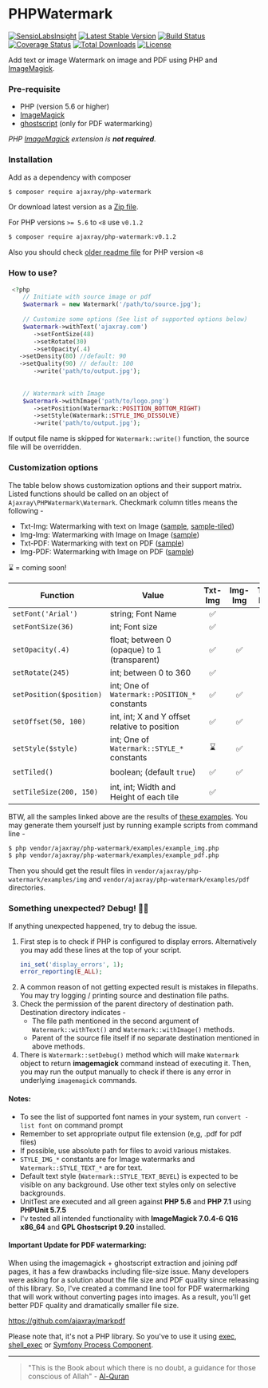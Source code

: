 # PHPWatermark

[![SensioLabsInsight](https://insight.symfony.com/projects/df0125e5-463e-4135-bfc2-252dec120fc3/big.svg)](https://insight.symfony.com/projects/cf8fe138-7232-4390-a3c6-f9e509221353)
[![Latest Stable Version](https://poser.pugx.org/ajaxray/php-watermark/v/stable)](https://packagist.org/packages/ajaxray/php-watermark)
[![Build Status](https://travis-ci.org/ajaxray/php-watermark.svg?branch=master)](https://travis-ci.org/ajaxray/php-watermark)
[![Coverage Status](https://coveralls.io/repos/github/ajaxray/php-watermark/badge.svg?branch=master)](https://coveralls.io/github/ajaxray/php-watermark?branch=master)
[![Total Downloads](https://poser.pugx.org/ajaxray/php-watermark/downloads)](https://packagist.org/packages/ajaxray/php-watermark)
[![License](https://poser.pugx.org/ajaxray/php-watermark/license)](https://packagist.org/packages/ajaxray/php-watermark)


Add text or image Watermark on image and PDF using PHP and [ImageMagick][1].

### Pre-requisite
 
 - PHP (version 5.6 or higher)
 - [ImageMagick][1]
 - [ghostscript][2] (only for PDF watermarking)

_PHP [ImageMagick][3] extension is **not required**._
 
### Installation
 
 Add as a dependency with composer
 
 ```bash
 $ composer require ajaxray/php-watermark
 ```
Or download latest version as a [Zip file](https://github.com/ajaxray/php-watermark/archive/master.zip).

For PHP versions `>= 5.6` to `<8` use `v0.1.2` 
 ```bash
 $ composer require ajaxray/php-watermark:v0.1.2
 ```
 Also you should check [older readme file](https://github.com/ajaxray/php-watermark/tree/v0.1.2#readme) for PHP version `<8`

 
 ### How to use?
 
 ```php
  <?php
     // Initiate with source image or pdf
     $watermark = new Watermark('/path/to/source.jpg');
     
     // Customize some options (See list of supported options below)
     $watermark->withText('ajaxray.com')
        ->setFontSize(48)
        ->setRotate(30)
        ->setOpacity(.4)
	->setDensity(80) //default: 90
	->setQuality(90) // default: 100
        ->write('path/to/output.jpg');
     
     
     // Watermark with Image
     $watermark->withImage('path/to/logo.png')
        ->setPosition(Watermark::POSITION_BOTTOM_RIGHT)
        ->setStyle(Watermark::STYLE_IMG_DISSOLVE)
        ->write('path/to/output.jpg');
  ```
If output file name is skipped for `Watermark::write()` function, the source file will be overridden. 
 
 
 ### Customization options
 
 The table below shows customization options and their support matrix.
 Listed functions should be called on an object of `Ajaxray\PHPWatermark\Watermark`.
 Checkmark column titles means the following - 
  
- Txt-Img: Watermarking with text on Image ([sample][4], [sample-tiled][5])
- Img-Img: Watermarking with Image on Image ([sample][6])
- Txt-PDF: Watermarking with text on PDF ([sample][7])
- Img-PDF: Watermarking with Image on PDF ([sample][8])

&#8987; = coming soon!

 | Function | Value | Txt-Img | Img-Img | Txt-PDF | Img-PDF |
 |---|---|:---:|:---:|:---:|:---:|
 |`setFont('Arial')` | string; Font Name | &#9989; |   | &#9989; |   |
 |`setFontSize(36)` | int; Font size | &#9989; |   | &#9989; |   |
 |`setOpacity(.4)` | float; between 0 (opaque) to 1 (transparent) | &#9989; | &#9989; | &#9989; | &#9989; |
 |`setRotate(245)` | int; between 0 to 360 | &#9989; |   | &#9989; |   |
 |`setPosition($position)` | int; One of `Watermark::POSITION_*` constants | &#9989; | &#9989; | &#9989; | &#9989; |
 |`setOffset(50, 100)` | int, int; X and Y offset relative to position | &#9989; | &#9989; | &#9989; | &#9989; |
 |`setStyle($style)` | int; One of `Watermark::STYLE_*` constants | &#8987; | &#9989; | &#8987; | &#8987; |
 |`setTiled()` | boolean; (default `true`) | &#9989; | &#9989; | &#8987; | &#8987;  |
 |`setTileSize(200, 150)` | int, int; Width and Height of each tile | &#9989; |   | &#8987; |   |

 
 BTW, all the samples linked above are the results of [these examples][9].
 You may generate them yourself just by running example scripts from command line - 
  
```bash
$ php vendor/ajaxray/php-watermark/examples/example_img.php
$ php vendor/ajaxray/php-watermark/examples/example_pdf.php
```
Then you should get the result files in `vendor/ajaxray/php-watermark/examples/img` 
and `vendor/ajaxray/php-watermark/examples/pdf` directories.
 
### Something unexpected? Debug! 🐞🔫 

If anything unexpected happened, try to debug the issue.

1. First step is to check if PHP is configured to display errors. Alternatively you may add these lines at the top of your script. 
    ```php
    ini_set('display_errors', 1);
    error_reporting(E_ALL);
    ```
2. A common reason of not getting expected result is mistakes in filepaths. You may try logging / printing source and destination file paths. 
3. Check the permission of the parent directory of destination path. Destination directory indicates -
    - The file path mentioned in the second argument of `Watermark::withText()` and `Watermark::withImage()` methods. 
    - Parent of the source file itself if no separate destination mentioned in above methods.
4. There is `Watermark::setDebug()` method which will make `Watermark` object to return **imagemagick** command instead of executing it. 
Then, you may run the output manually to check if there is any error in underlying `imagemagick` commands. 


#### Notes:

* To see the list of supported font names in your system, run `convert -list font` on command prompt
* Remember to set appropriate output file extension (e,g, .pdf for pdf files)
* If possible, use absolute path for files to avoid various mistakes.
* `STYLE_IMG_*` constants are for Image watermarks and `Watermark::STYLE_TEXT_*` are for text.
* Default text style (`Watermark::STYLE_TEXT_BEVEL`) is expected to be visible on any background. 
Use other text styles only on selective backgrounds.
* UnitTest are executed and all green against **PHP 5.6** and **PHP 7.1** using **PHPUnit 5.7.5**
* I'v tested all intended functionality with **ImageMagick 7.0.4-6 Q16 x86_64** and **GPL Ghostscript 9.20** installed.  
 

#### Important Update for PDF watermarking:

When using the imagemagick + ghostscript extraction and joining pdf pages, it has a few drawbacks including file-size issue. Many developers were asking for a solution about the file size and PDF quality since releasing of this library.
So, I've created a command line tool for PDF watermarking that will work without converting pages into images. As a result, you'll get better PDF quality and dramatically smaller file size.

https://github.com/ajaxray/markpdf

Please note that, it's not a PHP library. So you've to use it using [exec][10], [shell_exec][11] or [Symfony Process Component][12].

---

> "This is the Book about which there is no doubt, a guidance for those conscious of Allah" - [Al-Quran](http://quran.com)

[1]: http://www.imagemagick.org "ImageMagick Command line tool"
[2]: https://www.ghostscript.com/ "GhostScript"
[3]: http://php.net/manual/en/book.imagick.php "PHP ImageMagick Extension"
[4]: https://www.dropbox.com/s/itff1ot0h4lj1o3/watermark_text_on_img.jpg?dl=0 "Text Watermarking on Image"
[5]: https://www.dropbox.com/s/8xvr1xwlm76jiom/watermark_text_tiles_on_img.jpg?dl=0 "Tiled Text Watermarking on Image"
[6]: https://www.dropbox.com/s/k2ghbaaif1vxnws/watermark_img_on_img.jpg?dl=0 "Image Watermarking on Image"
[7]: https://www.dropbox.com/s/aorp9aoggynn3pt/watermark_text_on_pdf.pdf?dl=0 "Text Watermarking on PDF"
[8]: https://www.dropbox.com/s/myn2is2nx3xtm3v/watermark_img_on_pdf.pdf?dl=0 "Image Watermarking on PDF"
[9]: https://github.com/ajaxray/php-watermark/tree/master/examples "Example scripts"
[10]: http://php.net/manual/en/function.exec.php
[11]: http://php.net/manual/en/function.shell-exec.php
[12]: https://symfony.com/doc/current/components/process.html
